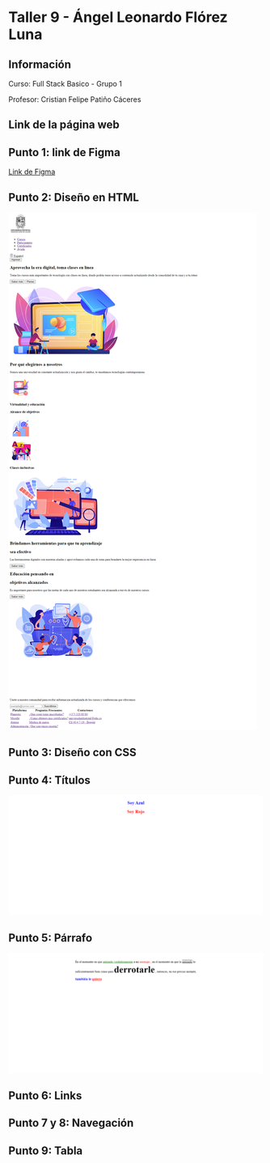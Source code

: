 <h1>Taller 9 - Ángel Leonardo Flórez Luna</h1>

<h2>Información</h2>
<p>Curso: Full Stack Basico - Grupo 1</p>
<p>Profesor: Cristian Felipe Patiño Cáceres</p>

<h2>Link de la página web</h2>


<h2>Punto 1: link de Figma</h2>
<a href="https://www.figma.com/file/O9wDEslL589lAJMrZfRB31/Angel-Leonardo-Florez-Luna?type=design&node-id=0%3A1&mode=design&t=WZ2OeDTLX1a1wmRF-1">Link de Figma</a>

<h2>Punto 2: Diseño en HTML</h2>
<img src="./public/images/punto-2.png" alt="punto-2">

<h2>Punto 3: Diseño con CSS</h2>

<h2>Punto 4: Títulos</h2>
<img src="./public/images/punto-4.png" alt="punto-4">

<h2>Punto 5: Párrafo</h2>
<img src="./public/images/punto-5.png" alt="punto-5">

<h2>Punto 6: Links</h2>

<h2>Punto 7 y 8: Navegación</h2>

<h2>Punto 9: Tabla</h2>